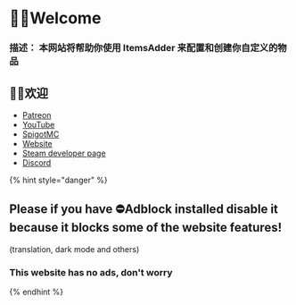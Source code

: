 # 👋🏻Welcome

### 描述： 本网站将帮助你使用 ItemsAdder 来配置和创建你自定义的物品

## 👋🏻欢迎

* [Patreon](http://patreon.com/lonedev)
* [YouTube](http://youtube.com/lonedev)
* [SpigotMC](https://www.spigotmc.org/members/lonedev.88296/#resources)
* [Website](https://www.matteodev.it/)
* [Steam developer page](https://store.steampowered.com/developer/LoneDev/)
* [Discord](https://discord.gg/4dfnpUK)

{% hint style="danger" %}
## Please if you have ⛔️Adblock installed disable it because it blocks some of the website features!

\(translation, dark mode and others\)

### This website has no ads, don't worry
{% endhint %}


